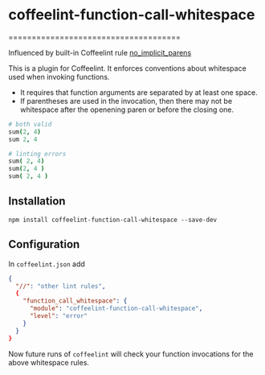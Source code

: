 # coffeelint-function-call-whitespace
=====================================

Influenced by built-in Coffeelint rule [no_implicit_parens](https://github.com/clutchski/coffeelint/blob/5d818a5a4b4310cc147614e54d972b23f47cad88/src/rules/no_implicit_parens.coffee)

This is a plugin for Coffeelint. It enforces conventions about whitespace used when invoking functions.

- It requires that function arguments are separated by at least one space.
- If parentheses are used in the invocation, then there may not be whitespace after the openening paren or before the closing one.

```coffee
# both valid
sum(2, 4)
sum 2, 4

# linting errors
sum( 2, 4)
sum(2, 4 )
sum( 2, 4 )
```

## Installation

`npm install coffeelint-function-call-whitespace --save-dev`

## Configuration

In `coffeelint.json` add

```json
{
  "//": "other lint rules",
  {
    "function_call_whitespace": {
      "module": "coffeelint-function-call-whitespace",
      "level": "error"
    }
  }
}
```

Now future runs of `coffeelint` will check your function invocations for the above whitespace rules.
